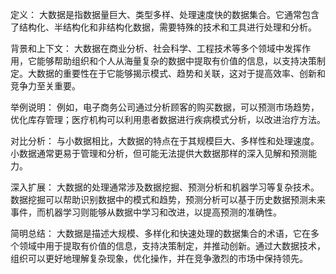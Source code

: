 定义：
大数据是指数据量巨大、类型多样、处理速度快的数据集合。它通常包含了结构化、半结构化和非结构化数据，需要特殊的技术和工具进行处理和分析。

背景和上下文：
大数据在商业分析、社会科学、工程技术等多个领域中发挥作用，它能够帮助组织和个人从海量复杂的数据中提取有价值的信息，以支持决策制定。大数据的重要性在于它能够揭示模式、趋势和关联，这对于提高效率、创新和竞争力至关重要。

举例说明：
例如，电子商务公司通过分析顾客的购买数据，可以预测市场趋势，优化库存管理；医疗机构可以利用患者数据进行疾病模式分析，以改进治疗方法。

对比分析：
与小数据相比，大数据的特点在于其规模巨大、多样性和处理速度。小数据通常更易于管理和分析，但可能无法提供大数据那样的深入见解和预测能力。

深入扩展：
大数据的处理通常涉及数据挖掘、预测分析和机器学习等复杂技术。数据挖掘可以帮助识别数据中的模式和趋势，预测分析可以基于历史数据预测未来事件，而机器学习则能够从数据中学习和改进，以提高预测的准确性。

简明总结：
大数据是描述大规模、多样化和快速处理的数据集合的术语，它在多个领域中用于提取有价值的信息，支持决策制定，并推动创新。通过大数据技术，组织可以更好地理解复杂现象，优化操作，并在竞争激烈的市场中保持领先。
